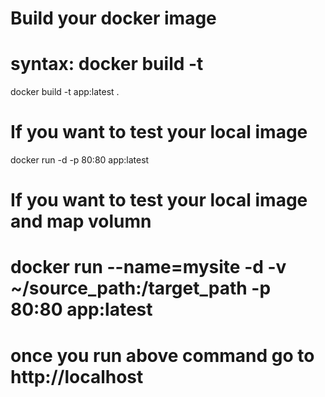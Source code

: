 # Build your docker image
# syntax: docker build -t <image-tag> <dockerfile-location>
docker build -t app:latest .

# If you want to test your local image
docker run -d -p 80:80 app:latest

# If you want to test your local image and map volumn
# docker run --name=mysite -d -v ~/source_path:/target_path -p 80:80 app:latest


# once you run above command go to http://localhost